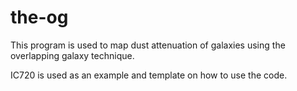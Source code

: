 # the-og
This program is used to map dust attenuation of galaxies using the overlapping galaxy technique.

IC720 is used as an example and template on how to use the code.
